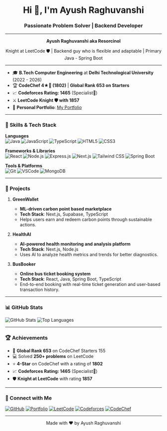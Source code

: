 <h1 align="center">Hi 👋, I'm Ayush Raghuvanshi</h1>
<h3 align="center">Passionate Problem Solver | Backend Developer</h3>

---

<p align="center"><b>Ayush Raghuvanshi aka Resorcinol</b></p>
<p align="center">Knight at LeetCode 🛡️ | Backend guy who is flexible and adaptable | Primary Java - Spring Boot</p>

---

- 🎓 **B.Tech Computer Engineering** at **Delhi Technological University** (2022 - 2026)  
- 🏆 **CodeChef 4★💜 (1802)** | **Global Rank 653 on Starters**  
- 📈 **Codeforces Rating: 1465** (Specialist🩵)  
- ⚔️ **LeetCode Knight 🛡️ with 1857**  
- 🔭 **Personal Portfolio**: [My Portfolio](https://www.resorcinolworks.tech)

---

### 🚀 Skills & Tech Stack

**Languages**  
![Java](https://img.shields.io/badge/Java-ED8B00?style=for-the-badge&logo=openjdk&logoColor=white)
![JavaScript](https://img.shields.io/badge/JavaScript-323330?style=for-the-badge&logo=javascript&logoColor=F7DF1E)
![TypeScript](https://img.shields.io/badge/TypeScript-007ACC?style=for-the-badge&logo=typescript&logoColor=white)
![HTML5](https://img.shields.io/badge/HTML5-E34F26?style=for-the-badge&logo=html5&logoColor=white)
![CSS3](https://img.shields.io/badge/CSS3-1572B6?style=for-the-badge&logo=css3&logoColor=white)

**Frameworks & Libraries**  
![React](https://img.shields.io/badge/React-20232A?style=for-the-badge&logo=react&logoColor=61DAFB)
![Node.js](https://img.shields.io/badge/Node.js-339933?style=for-the-badge&logo=nodedotjs&logoColor=white)
![Express.js](https://img.shields.io/badge/Express.js-404D59?style=for-the-badge)
![Next.js](https://img.shields.io/badge/Next.js-000000?style=for-the-badge&logo=nextdotjs&logoColor=white)
![Tailwind CSS](https://img.shields.io/badge/Tailwind_CSS-38B2AC?style=for-the-badge&logo=tailwind-css&logoColor=white)
![Spring Boot](https://img.shields.io/badge/SpringBoot-6DB33F?style=for-the-badge&logo=springboot&logoColor=white)

**Tools & Platforms**  
![Git](https://img.shields.io/badge/Git-F05032?style=for-the-badge&logo=git&logoColor=white)
![VSCode](https://img.shields.io/badge/VS%20Code-0078d7?style=for-the-badge&logo=visual-studio-code&logoColor=white)
![MongoDB](https://img.shields.io/badge/MongoDB-4EA94B?style=for-the-badge&logo=mongodb&logoColor=white)

---

### 🌟 Projects

1. **GreenWallet**  
   - **ML-driven carbon point based marketplace**  
   - **Tech Stack**: Next.js, Supabase, TypeScript  
   - Helps users earn and redeem carbon points through sustainable actions.

2. **HealthAI**  
   - **AI-powered health monitoring and analysis platform**  
   - **Tech Stack**: Next.js, Node.js  
   - Uses AI to analyze health metrics and trends for better diagnostics.

3. **BusBooker**  
   - **Online bus ticket booking system**  
   - **Tech Stack**: React, Java, Spring Boot, TypeScript  
   - End-to-end booking with real-time ticket generation and user-based transaction history.

---

### 📊 GitHub Stats

![GitHub Stats](https://github-readme-stats.vercel.app/api?username=ResorcinolWorks&show_icons=true&theme=radical&count_private=true)
![Top Languages](https://github-readme-stats.vercel.app/api/top-langs/?username=ResorcinolWorks&theme=radical&layout=compact)

---

### 🏆 Achievements

- 🥇 **Global Rank 653** on CodeChef Starters 155  
- 💻 Solved **250+ problems** on LeetCode  
- ⭐ **4-Star** on CodeChef with a rating of **1802**  
- 📈 **Codeforces Rating: 1465** (Specialist🩵)  
- 🛡️ **Knight at LeetCode** with rating **1857**

---

### 🔗 Connect with Me

[![GitHub](https://img.shields.io/badge/GitHub-100000?style=for-the-badge&logo=github&logoColor=white)](https://github.com/ResorcinolWorks)
[![Portfolio](https://img.shields.io/badge/Portfolio-000000?style=for-the-badge&logo=vercel&logoColor=white)](https://www.resorcinolworks.tech)
[![LeetCode](https://img.shields.io/badge/LeetCode-FFA116?style=for-the-badge&logo=leetcode&logoColor=black)](https://leetcode.com/u/Resorcinol/)
[![Codeforces](https://img.shields.io/badge/Codeforces-1F8ACB?style=for-the-badge&logo=codeforces&logoColor=white)](https://codeforces.com/profile/Resorcinol)
[![CodeChef](https://img.shields.io/badge/CodeChef-5B4638?style=for-the-badge&logo=codechef&logoColor=white)](https://www.codechef.com/users/resorcinol)

---

<p align="center">Made with ❤️ by Ayush Raghuvanshi</p>
